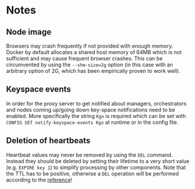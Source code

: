 # Notes

## Node image
Browsers may crash frequently if not provided with enough memory. Docker by default allocates a shared host memory of 64MB which is not sufficient and may cause frequent browser crashes. This can be circumvented by using the `--shm-size=2g` option (in this case with an arbitrary option of 2G, which has been empirically proven to work well).

## Keyspace events
In order for the proxy server to get notified about managers, orchestrators and nodes coming up/going down key-space notifications need to be enabled. More specifically the string `Kgx` is required which can be set with `CONFIG SET notify-keyspace-events Kgx` at runtime or in the config file.

## Deletion of heartbeats
Heartbeat values may never be removed by using the `DEL` command. Instead they should be deleted by setting their lifetime to a very short value (e.g. `EXPIRE key 1`) to simplify processing by other components. Note that the TTL has to be positive, otherwise a `DEL` operation will be performed according to the [reference](https://redis.io/commands/expire)!